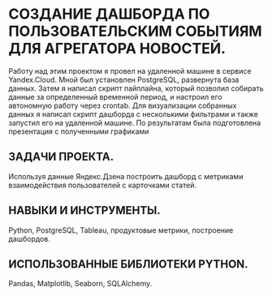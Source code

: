 # СОЗДАНИЕ ДАШБОРДА ПО ПОЛЬЗОВАТЕЛЬСКИМ СОБЫТИЯМ ДЛЯ АГРЕГАТОРА НОВОСТЕЙ.

Работу над этим проектом я провел на удаленной машине в сервисе Yandex.Cloud. Мной был установлен PostgreSQL, развернута база данных. Затем я написал скрипт пайплайна,
который позволил собирать данные за определенный временной период, и настроил его автономную работу через crontab. Для визуализации собранных данных я написал скрипт
дашборда с несколькими фильтрами и также запустил его на удаленной машине. По результатам была подготовлена презентация с полученными графиками

## ЗАДАЧИ ПРОЕКТА.

Используя данные Яндекс.Дзена построить дашборд с метриками взаимодействия пользователей с карточками статей.

## НАВЫКИ И ИНСТРУМЕНТЫ.

Python, PostgreSQL, Tableau, продуктовые метрики, построение дашбордов.

## ИСПОЛЬЗОВАННЫЕ БИБЛИОТЕКИ PYTHON.

Pandas, Matplotlib, Seaborn, SQLAlchemy.

